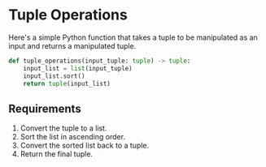# Tuple Operations

Here's a simple Python function that takes a tuple to be manipulated as an input and returns a  manipulated tuple.

```python
def tuple_operations(input_tuple: tuple) -> tuple:
    input_list = list(input_tuple)
    input_list.sort()
    return tuple(input_list)
```


## Requirements
1. Convert the tuple to a list.
2. Sort the list in ascending order.
3. Convert the sorted list back to a tuple.
4. Return the final tuple.
